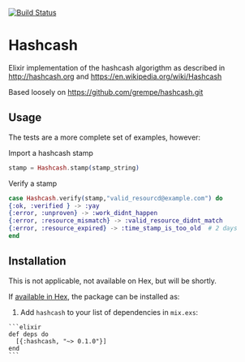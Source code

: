 [![Build Status](https://travis-ci.org/danj3/elixir-hashcash.svg?branch=master)](https://travis-ci.org/danj3/elixir-hashcash)

# Hashcash

Elixir implementation of the hashcash algorigthm as described in
http://hashcash.org and
https://en.wikipedia.org/wiki/Hashcash

Based loosely on https://github.com/grempe/hashcash.git

## Usage

The tests are a more complete set of examples, however:

Import a hashcash stamp

```elixir
stamp = Hashcash.stamp(stamp_string)
```

 Verify a stamp

```elixir
case Hashcash.verify(stamp,"valid_resourcd@example.com") do
{:ok, :verified } -> :yay
{:error, :unproven} -> :work_didnt_happen
{:error, :resource_mismatch} -> :valid_resource_didnt_match
{:error, :resource_expired} -> :time_stamp_is_too_old  # 2 days
end
```

## Installation

This is not applicable, not available on Hex, but will be shortly.

If [available in Hex](https://hex.pm/docs/publish), the package can be installed as:

  1. Add `hashcash` to your list of dependencies in `mix.exs`:

    ```elixir
    def deps do
      [{:hashcash, "~> 0.1.0"}]
    end
    ```
